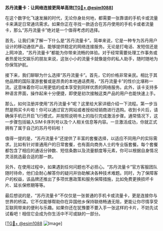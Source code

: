**苏丹流量卡：让网络连接更简单高效[[TG💪+ @esim1088](https://t.me/s/esim1088)]**

在这个数字化飞速发展的时代，无论你身处何地，都需要一张靠谱的手机卡或流量卡来满足日常通讯需求。如果你正在寻找一款适合在苏丹使用的手机卡或者流量卡，那么“苏丹流量卡”绝对是一个值得考虑的选择。

首先，让我们来了解一下什么是“苏丹流量卡”。简单来说，它是一种专为苏丹用户设计的移动通信产品，能够提供稳定的网络连接服务。无论是打电话、发短信还是上网冲浪，“苏丹流量卡”都能为你带来流畅的体验。对于经常需要处理工作事务或者热爱社交娱乐的朋友来说，这张小小的流量卡就像是你的私人助手，随时随地为你保驾护航。

接下来，我们聊聊为什么选择“苏丹流量卡”。首先，它的价格非常亲民。相比于其他品牌的国际漫游套餐或是昂贵的本地通话费用，“苏丹流量卡”的性价比堪称一流。这意味着你可以用更低的成本享受到同样优质的网络服务。此外，该卡支持多种语言界面，操作起来十分便捷，即使是初次接触这类产品的用户也能快速上手。

那么，如何注册并使用“苏丹流量卡”呢？这里给大家详细介绍一下流程。第一步当然是购买卡片啦！你可以通过官方网站或者授权经销商进行选购。收到卡片后，请确保手机已开启飞行模式，并按照说明书上的指引完成激活步骤。通常情况下，这一步骤包括输入SIM卡序列号以及个人相关信息等内容。一旦激活成功，你就正式拥有了属于自己的苏丹号码啦！

值得一提的是，“苏丹流量卡”还提供了丰富的套餐选择，以适应不同用户的实际需求。比如有针对普通用户的日常套餐，也有面向商务人士的专业版套餐。每个套餐都包含了相应的通话分钟数、短信条数以及流量额度等元素，你可以根据自身情况灵活挑选最合适的那一款。

另外，在使用过程中，如果遇到任何问题也不必担心。“苏丹流量卡”官方客服团队随时待命，他们会耐心解答你的疑问并协助解决各种技术难题。同时，为了保障客户的权益，该品牌还推出了多项优惠政策和服务保障措施，比如免费更换损坏卡片、延长保修期等等。

最后想说的是，“苏丹流量卡”不仅仅是一张普通的手机卡或流量卡，更是连接你与世界的桥梁。它不仅能够帮助你在异国他乡保持联络畅通无阻，更能让你尽情享受互联网带来的便利与乐趣。如果你还在犹豫要不要入手一张这样的卡片，不妨先试试看吧！相信它会成为你生活中不可或缺的一部分。

[[TG💪+ @esim1088](https://t.me/s/esim1088) ![Image](https://i.postimg.cc/4NQfJmqS/Snipaste-2025-05-13-00-14-12.png)]